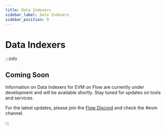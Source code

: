 ```yaml
---
title: Data Indexers
sidebar_label: Data Indexers
sidebar_position: 9
---
```


# Data Indexers

:::info 

## Coming Soon

Information on Data Indexers for EVM on Flow are currently under development and will be available shortly. Stay tuned for updates on tools and services.

For the latest updates, please join the [Flow Discord](https://discord.gg/flowblockchain) and check the #evm channel.

:::